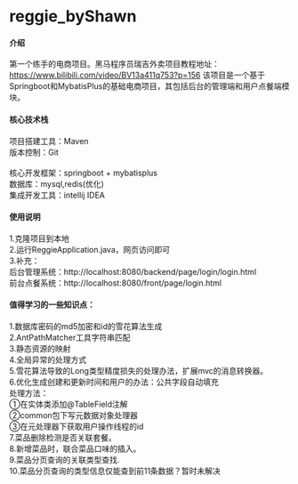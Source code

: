 # reggie_byShawn

#### 介绍
第一个练手的电商项目。黑马程序员瑞吉外卖项目教程地址：https://www.bilibili.com/video/BV13a411q753?p=156
该项目是一个基于Springboot和MybatisPlus的基础电商项目，其包括后台的管理端和用户点餐端模块。

#### 核心技术栈
项目搭建工具：Maven  
版本控制：Git</br>   
核心开发框架：springboot + mybatisplus  
数据库：mysql,redis(优化)  
集成开发工具：intellij IDEA  

#### 使用说明

1.克隆项目到本地  
2.运行ReggieApplication.java，网页访问即可  
3.补充：   
后台管理系统：http://localhost:8080/backend/page/login/login.html   
前台点餐系统：http://localhost:8080/front/page/login.html   

#### 值得学习的一些知识点：
1.数据库密码的md5加密和id的雪花算法生成   
2.AntPathMatcher工具字符串匹配   
3.静态资源的映射   
4.全局异常的处理方式   
5.雪花算法导致的Long类型精度损失的处理办法，扩展mvc的消息转换器。   
6.优化生成创建和更新时间和用户的办法：公共字段自动填充   
    处理方法：   
        ①在实体类添加@TableField注解   
        ②common包下写元数据对象处理器   
        ③在元处理器下获取用户操作线程的id   
7.菜品删除检测是否关联套餐。   
8.新增菜品时，联合菜品口味的插入。   
9.菜品分页查询的关联类型查找.   
10.菜品分页查询的类型信息仅能查到前11条数据？暂时未解决
